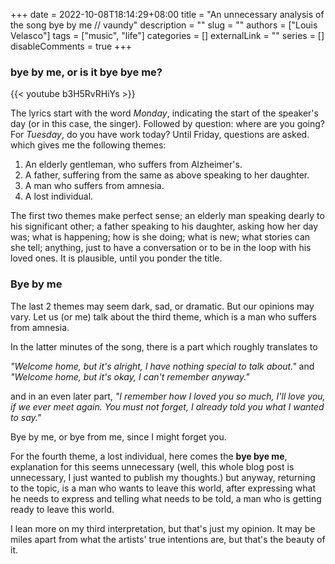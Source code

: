 +++ 
date = 2022-10-08T18:14:29+08:00
title = "An unnecessary analysis of the song bye by me // vaundy"
description = ""
slug = ""
authors = ["Louis Velasco"]
tags = ["music", "life"]
categories = []
externalLink = ""
series = []
disableComments = true
+++

### bye by me, or is it bye bye me?

{{< youtube b3H5RvRHiYs >}}

The lyrics start with the word *Monday*, indicating the start of the speaker's day (or in this case, the singer). Followed by question: where are you going? For *Tuesday*, do you have work today? Until Friday, questions are asked. which gives me the following themes:


1. An elderly gentleman, who suffers from Alzheimer's.
1. A father, suffering from the same as above speaking to her daughter.
1. A man who suffers from amnesia.
1. A lost individual.


The first two themes make perfect sense; an elderly man speaking dearly to his significant other; a father speaking to his daughter, asking how her day was; what is happening; how is she doing; what is new; what stories can she tell; anything, just to have a conversation or to be in the loop with his loved ones. It is plausible, until you ponder the title.

### Bye by me

The last 2 themes may seem dark, sad, or dramatic. But our opinions may vary.
Let us (or me) talk about the third theme, which is a man who suffers from amnesia. 

In the latter minutes of the song, there is a part which roughly translates to 

*"Welcome home, but it's alright, I have nothing special to talk about."* and 
*"Welcome home, but it's okay, I can't remember anyway."*

and in an even later part, *"I remember how I loved you so much, I'll love you, if we ever meet again. You must not forget, I already told you what I wanted to say."*

Bye by me, or bye from me, since I might forget you.

For the fourth theme, a lost individual, here comes the **bye bye me**, explanation for this seems unnecessary (well, this whole blog post is unnecessary, I just wanted to publish my thoughts.) but anyway, returning to the topic, is a man who wants to leave this world, after expressing what he needs to express and telling what needs to be told, a man who is getting ready to leave this world.

I lean more on my third interpretation, but that's just my opinion. It may be miles apart from what the artists' true intentions are, but that's the beauty of it.